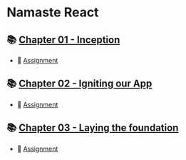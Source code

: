 # Namaste React

## 📚 [Chapter 01 - Inception](https://github.com/ReddyDivya/rd-namaste-react-notes/tree/main/Chapter%2001%20-%20Inception)
- 📘 [Assignment](https://github.com/ReddyDivya/rd-namaste-react-notes/blob/main/Chapter%2001%20-%20Inception/Theory/InceptionTheory.md)

## 📚 [Chapter 02 - Igniting our App](https://github.com/ReddyDivya/rd-namaste-react-notes/tree/main/Chapter%2002%20-%20Igniting%20our%20App)
- 📘 [Assignment](https://github.com/ReddyDivya/rd-namaste-react-notes/blob/main/Chapter%2002%20-%20Igniting%20our%20App/Theory/IgnitingOurAppTheory.md)

## 📚 [Chapter 03 - Laying the foundation](https://github.com/ReddyDivya/rd-namaste-react-notes/tree/main/Chapter%20-%2003%20Laying%20the%20foundation)
- 📘 [Assignment](https://github.com/ReddyDivya/rd-namaste-react-notes/blob/main/Chapter%20-%2003%20Laying%20the%20foundation/Theory/LayingTheFoundation.md)
